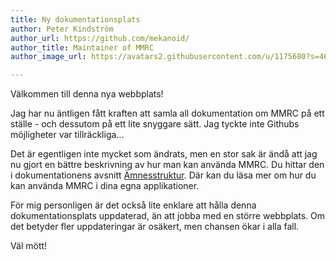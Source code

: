 ```yaml
---
title: Ny dokumentationsplats
author: Peter Kindström
author_url: https://github.com/mekanoid/
author_title: Maintainer of MMRC
author_image_url: https://avatars2.githubusercontent.com/u/1175680?s=460&v=4

---
```

Välkommen till denna nya webbplats!

Jag har nu äntligen fått kraften att samla all dokumentation om MMRC på ett ställe - och dessutom på ett lite snyggare sätt. Jag tyckte inte Githubs möjligheter var tillräckliga...

Det är egentligen inte mycket som ändrats, men en stor sak är ändå att jag nu gjort en bättre beskrivning av hur man kan använda MMRC. Du hittar den i dokumentationens avsnitt [Ämnesstruktur](../docs/struct-intro.md).
Där kan du läsa mer om hur du kan använda MMRC i dina egna applikationer.

För mig personligen är det också lite enklare att hålla denna dokumentationsplats uppdaterad, än att jobba med en större webbplats. Om det betyder fler uppdateringar är osäkert, men chansen ökar i alla fall.

Väl mött!
